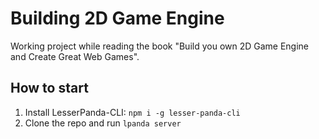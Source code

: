 # Building 2D Game Engine

Working project while reading the book
"Build you own 2D Game Engine and Create Great Web Games".

## How to start

1. Install LesserPanda-CLI: `npm i -g lesser-panda-cli`
2. Clone the repo and run `lpanda server`
